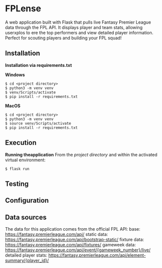 # FPLense
A web application built with Flask that pulls live Fantasy Premier League data through the FPL API. It displays player and team stats, allowing userxplos to ere the top performers and view detailed player information. Perfect for scouting players and building your FPL squad!

## Installation

**Installation via requirements.txt**

**Windows**
```shell
$ cd <project directory>
$ python3 -m venv venv
$ venv/Scripts/activate
$ pip install -r requirements.txt
```

**MacOS**
```shell
$ cd <project directory>
$ python3 -m venv venv
$ source venv/Scripts/activate
$ pip install -r requirements.txt
```

## Execution

**Running theapplication**
From the *project directory* and within the activated virtual environment:
````shell
$ flask run
````

## Testing

## Configuration

## Data sources

The data for this application comes from the official FPL API:
base: https://fantasy.premierleague.com/api/
static data: https://fantasy.premierleague.com/api/bootstrap-static/
fixture data: https://fantasy.premierleague.com/api/fixtures/
gameweek data: https://fantasy.premierleague.com/api/event/{gameweek_number}/live/
detailed player stats: https://fantasy.premierleague.com/api/element-summary/{player_id}/
